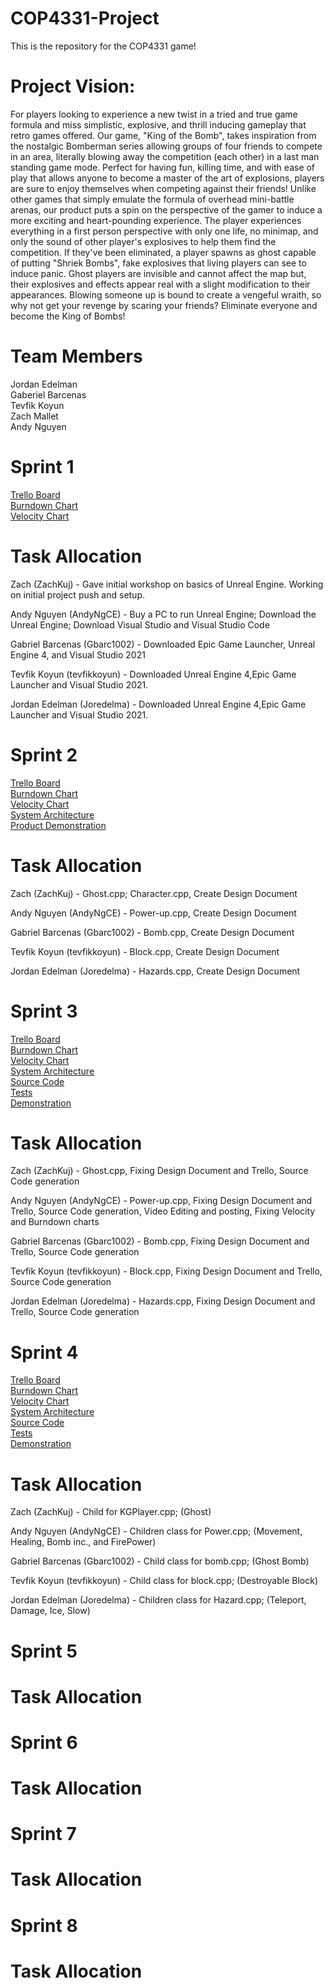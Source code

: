 # COP4331-Project
This is the repository for the COP4331 game!

# Project Vision:
For players looking to experience a new twist in a tried and true game
formula and miss simplistic, explosive, and thrill inducing gameplay that
retro games offered. Our game, "King of the Bomb",
takes inspiration from the nostalgic Bomberman series allowing groups of four
friends to compete in an area, literally blowing away the competition (each other)
in a last man standing game mode. Perfect for having fun, killing time, and with
ease of play that allows anyone to become a master of the art of explosions,
players are sure to enjoy themselves when competing against their friends! Unlike other games
that simply emulate the formula of overhead mini-battle arenas, our product puts
a spin on the perspective of the gamer to induce a more exciting and
heart-pounding experience. The player experiences everything in a first person perspective
with only one life, no minimap, and only the sound of other player's explosives to help them find
the competition. If they've been eliminated, a player spawns as ghost capable of putting
"Shriek Bombs", fake explosives that living players can see to induce panic.
Ghost players are invisible and cannot affect the map but, their explosives and
effects appear real with a slight modification to their appearances.
Blowing someone up is bound to create a vengeful wraith,
so why not get your revenge by scaring your friends? Eliminate everyone and become the
King of Bombs!

# Team Members
Jordan Edelman\
Gaberiel Barcenas\
Tevfik Koyun\
Zach Mallet\
Andy Nguyen

# Sprint 1
[Trello Board](https://trello.com/b/QNCct5eq/king-of-bombs)\
[Burndown Chart](https://docs.google.com/spreadsheets/d/1gm_f-vUzZZCiSdAiL_RMUmfzK9DZ8on1/edit#gid=1264628026) \
[Velocity Chart](https://docs.google.com/spreadsheets/d/1KRNAfiRvPILEtd5-9JKQYyp52EXsUcwrr4NSR5S0dHY/edit?usp=sharing)

# Task Allocation
Zach (ZachKuj) - Gave initial workshop on basics of Unreal Engine. Working on initial project push and setup.

Andy Nguyen (AndyNgCE) - Buy a PC to run Unreal Engine; Download the Unreal Engine; Download Visual Studio and Visual Studio Code

Gabriel Barcenas (Gbarc1002) - Downloaded Epic Game Launcher, Unreal Engine 4, and Visual Studio 2021

Tevfik Koyun (tevfikkoyun) - Downloaded Unreal Engine 4,Epic Game Launcher and Visual Studio 2021.

Jordan Edelman (Joredelma) - Downloaded Unreal Engine 4,Epic Game Launcher and Visual Studio 2021.

# Sprint 2
[Trello Board](https://trello.com/b/QNCct5eq/king-of-bombs)\
[Burndown Chart](https://docs.google.com/spreadsheets/d/1gm_f-vUzZZCiSdAiL_RMUmfzK9DZ8on1/edit#gid=1264628026)\
[Velocity Chart](https://docs.google.com/spreadsheets/d/1KRNAfiRvPILEtd5-9JKQYyp52EXsUcwrr4NSR5S0dHY/edit?usp=sharing)\
[System Architecture](https://github.com/AndyNgCE/COP4331-Project/blob/main/artifact/DesignDocument.md)\
[Product Demonstration](https://www.youtube.com/watch?v=WkznemdsAzA)

# Task Allocation
Zach (ZachKuj) - Ghost.cpp; Character.cpp, Create Design Document

Andy Nguyen (AndyNgCE) - Power-up.cpp, Create Design Document

Gabriel Barcenas (Gbarc1002) - Bomb.cpp, Create Design Document

Tevfik Koyun (tevfikkoyun) - Block.cpp, Create Design Document

Jordan Edelman (Joredelma) - Hazards.cpp, Create Design Document

# Sprint 3
[Trello Board](https://trello.com/b/QNCct5eq/king-of-bombs)\
[Burndown Chart](https://docs.google.com/spreadsheets/d/1gm_f-vUzZZCiSdAiL_RMUmfzK9DZ8on1/edit#gid=1264628026)\
[Velocity Chart](https://docs.google.com/spreadsheets/d/1KRNAfiRvPILEtd5-9JKQYyp52EXsUcwrr4NSR5S0dHY/edit?usp=sharing)\
[System Architecture](https://github.com/AndyNgCE/COP4331-Project/blob/main/artifact/DesignDocument.md)\
[Source Code](https://github.com/AndyNgCE/COP4331-Project/tree/main/KingOfBombs/Source/KingOfBombs)\
[Tests](https://github.com/AndyNgCE/COP4331-Project/blob/main/Tests.md)\
[Demonstration](https://www.youtube.com/watch?v=qt8CLX0K1xQ)

# Task Allocation
Zach (ZachKuj) - Ghost.cpp, Fixing Design Document and Trello, Source Code generation

Andy Nguyen (AndyNgCE) - Power-up.cpp, Fixing Design Document and Trello, Source Code generation, Video Editing and posting, Fixing Velocity and Burndown charts

Gabriel Barcenas (Gbarc1002) - Bomb.cpp, Fixing Design Document and Trello, Source Code generation

Tevfik Koyun (tevfikkoyun) - Block.cpp, Fixing Design Document and Trello, Source Code generation

Jordan Edelman (Joredelma) - Hazards.cpp, Fixing Design Document and Trello, Source Code generation

# Sprint 4
[Trello Board](https://trello.com/b/QNCct5eq/king-of-bombs)\
[Burndown Chart](https://docs.google.com/spreadsheets/d/1gm_f-vUzZZCiSdAiL_RMUmfzK9DZ8on1/edit#gid=1264628026)\
[Velocity Chart](https://docs.google.com/spreadsheets/d/1KRNAfiRvPILEtd5-9JKQYyp52EXsUcwrr4NSR5S0dHY/edit?usp=sharing)\
[System Architecture](https://github.com/AndyNgCE/COP4331-Project/blob/main/artifact/DesignDocument.md)\
[Source Code](https://github.com/AndyNgCE/COP4331-Project/tree/main/KingOfBombs/Source/KingOfBombs)\
[Tests](https://github.com/AndyNgCE/COP4331-Project/blob/main/Tests.md)\
[Demonstration](https://youtu.be/TRu19ASYl1Y)

# Task Allocation
Zach (ZachKuj) - Child for KGPlayer.cpp; (Ghost)

Andy Nguyen (AndyNgCE) - Children class for Power.cpp; (Movement, Healing, Bomb inc., and FirePower)

Gabriel Barcenas (Gbarc1002) - Child class for bomb.cpp; (Ghost Bomb)

Tevfik Koyun (tevfikkoyun) - Child class for block.cpp; (Destroyable Block)

Jordan Edelman (Joredelma) - Children class for Hazard.cpp; (Teleport, Damage, Ice, Slow)

# Sprint 5

# Task Allocation

# Sprint 6

# Task Allocation

# Sprint 7

# Task Allocation

# Sprint 8

# Task Allocation
